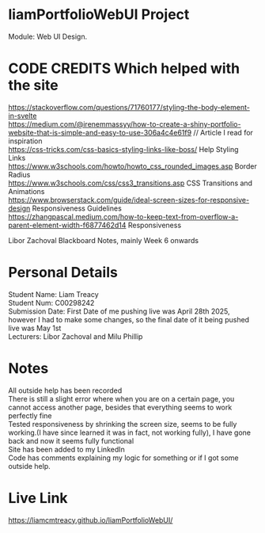 # liamPortfolioWebUI Project
Module: Web UI Design.

# CODE CREDITS Which helped with the site
https://stackoverflow.com/questions/71760177/styling-the-body-element-in-svelte <br>
https://medium.com/@irenemmassyy/how-to-create-a-shiny-portfolio-website-that-is-simple-and-easy-to-use-306a4c4e61f9 // Article I read for inspiration <br>
https://css-tricks.com/css-basics-styling-links-like-boss/ Help Styling Links <br>
https://www.w3schools.com/howto/howto_css_rounded_images.asp Border Radius <br>
https://www.w3schools.com/css/css3_transitions.asp CSS Transitions and Animations <br>
https://www.browserstack.com/guide/ideal-screen-sizes-for-responsive-design Responsiveness Guidelines <br>
https://zhangpascal.medium.com/how-to-keep-text-from-overflow-a-parent-element-width-f6877462d14 Responsiveness <br>

Libor Zachoval Blackboard Notes, mainly Week 6 onwards

# Personal Details
Student Name: Liam Treacy <br>
Student Num: C00298242 <br>
Submission Date: First Date of me pushing live was April 28th 2025, however I had to make some changes, so the final date of it being pushed live was May 1st <br>
Lecturers: Libor Zachoval and Milu Phillip <br>

# Notes
All outside help has been recorded <br>
There is still a slight error where when you are on a certain page, you cannot access another page, besides that everything seems to work perfectly fine <br>
Tested responsiveness by shrinking the screen size, seems to be fully working.(I have since learned it was in fact, not working fully), I have gone back and now it seems fully functional <br>
Site has been added to my LinkedIn <br>
Code has comments explaining my logic for something or if I got some outside help.
# Live Link
https://liamcmtreacy.github.io/liamPortfolioWebUI/

